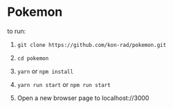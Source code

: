
# Pokemon

to run:

1. `git clone https://github.com/kon-rad/pokemon.git`

2. `cd pokemon`

3. `yarn` or `npm install`

4. `yarn run start` or `npm run start`

5. Open a new browser page to localhost://3000